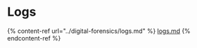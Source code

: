 # Logs

{% content-ref url="../digital-forensics/logs.md" %}
[logs.md](../digital-forensics/logs.md)
{% endcontent-ref %}
